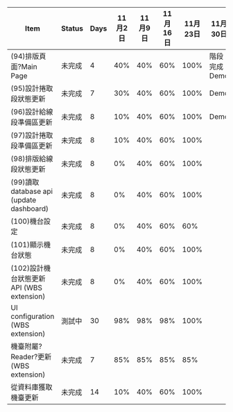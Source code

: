 |Item|Status|Days|11月2日|11月9日|11月16日|11月23日| 11月30日 
|---|---|---|---|---|----|----|----| 
|(94)排版頁面?Main Page|未完成|4|40%|40%|60%|100%| 階段完成Demo   
|(95)設計捲取段狀態更新|未完成|7|30%|40%|60%|100%| Demo
|(96)設計給線段準備區更新|未完成|8|10%|40%|60%|100%| Demo 
|(97)設計捲取段準備區更新|未完成|8|10%|40%|60%|100%|  
|(98)排版給線段狀態更新|未完成|8|0%|40%|60%|100%|  
|(99)讀取database api (update dashboard)|未完成|8|0%|40%|60%|100%|  
|(100)機台設定|未完成|8|0%|40%|60%|60%|  
|(101)顯示機台狀態|未完成|8|0%|40%|60%|100%|  
|(102)設計機台狀態更新API (WBS extension)|未完成|8|0%|40%|60%|100%|  
|UI configuration (WBS extension)|測試中|30|98%|98%|98%|100%|  
|機臺附屬?Reader?更新(WBS extension)|未完成|7|85%|85%|85%|85%|  
|從資料庫獲取機臺更新|未完成|14|10%|40%|60%|100%|